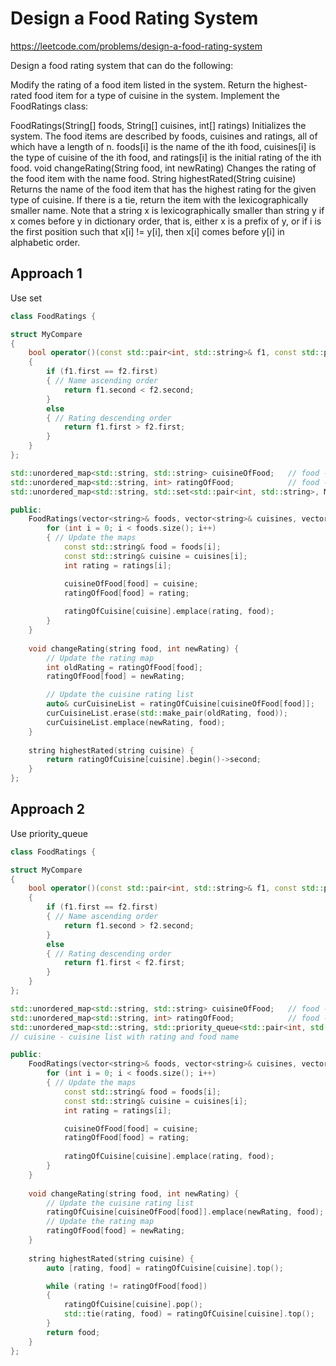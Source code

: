 # Design a Food Rating System

https://leetcode.com/problems/design-a-food-rating-system

Design a food rating system that can do the following:

Modify the rating of a food item listed in the system.
Return the highest-rated food item for a type of cuisine in the system.
Implement the FoodRatings class:

FoodRatings(String[] foods, String[] cuisines, int[] ratings) Initializes the system. The food items are described by foods, cuisines and ratings, all of which have a length of n.
foods[i] is the name of the ith food,
cuisines[i] is the type of cuisine of the ith food, and
ratings[i] is the initial rating of the ith food.
void changeRating(String food, int newRating) Changes the rating of the food item with the name food.
String highestRated(String cuisine) Returns the name of the food item that has the highest rating for the given type of cuisine. If there is a tie, return the item with the lexicographically smaller name.
Note that a string x is lexicographically smaller than string y if x comes before y in dictionary order, that is, either x is a prefix of y, or if i is the first position such that x[i] != y[i], then x[i] comes before y[i] in alphabetic order.


## Approach 1

Use set
``` C++
class FoodRatings {

struct MyCompare
{
    bool operator()(const std::pair<int, std::string>& f1, const std::pair<int, std::string>& f2) const
    {
        if (f1.first == f2.first)
        { // Name ascending order
            return f1.second < f2.second;
        }
        else
        { // Rating descending order
            return f1.first > f2.first;
        }
    }
};

std::unordered_map<std::string, std::string> cuisineOfFood;   // food - cuisine
std::unordered_map<std::string, int> ratingOfFood;            // food - rating
std::unordered_map<std::string, std::set<std::pair<int, std::string>, MyCompare>> ratingOfCuisine; // cuisine - cuisine list with rating and food name

public:
    FoodRatings(vector<string>& foods, vector<string>& cuisines, vector<int>& ratings) {
        for (int i = 0; i < foods.size(); i++)
        { // Update the maps
            const std::string& food = foods[i];
            const std::string& cuisine = cuisines[i];
            int rating = ratings[i];

            cuisineOfFood[food] = cuisine;
            ratingOfFood[food] = rating;
            
            ratingOfCuisine[cuisine].emplace(rating, food);
        }
    }
    
    void changeRating(string food, int newRating) {
        // Update the rating map
        int oldRating = ratingOfFood[food];
        ratingOfFood[food] = newRating;

        // Update the cuisine rating list
        auto& curCuisineList = ratingOfCuisine[cuisineOfFood[food]];
        curCuisineList.erase(std::make_pair(oldRating, food));
        curCuisineList.emplace(newRating, food);
    }
    
    string highestRated(string cuisine) {
        return ratingOfCuisine[cuisine].begin()->second;
    }
};
```

## Approach 2

Use priority_queue
``` C++
class FoodRatings {

struct MyCompare
{
    bool operator()(const std::pair<int, std::string>& f1, const std::pair<int, std::string>& f2) const
    {
        if (f1.first == f2.first)
        { // Name ascending order
            return f1.second > f2.second;
        }
        else
        { // Rating descending order
            return f1.first < f2.first;
        }
    }
};

std::unordered_map<std::string, std::string> cuisineOfFood;   // food - cuisine
std::unordered_map<std::string, int> ratingOfFood;            // food - rating
std::unordered_map<std::string, std::priority_queue<std::pair<int, std::string>, std::vector<std::pair<int, std::string>>, MyCompare>> ratingOfCuisine; 
// cuisine - cuisine list with rating and food name

public:
    FoodRatings(vector<string>& foods, vector<string>& cuisines, vector<int>& ratings) {
        for (int i = 0; i < foods.size(); i++)
        { // Update the maps
            const std::string& food = foods[i];
            const std::string& cuisine = cuisines[i];
            int rating = ratings[i];

            cuisineOfFood[food] = cuisine;
            ratingOfFood[food] = rating;
            
            ratingOfCuisine[cuisine].emplace(rating, food);
        }
    }
    
    void changeRating(string food, int newRating) {
        // Update the cuisine rating list
        ratingOfCuisine[cuisineOfFood[food]].emplace(newRating, food);
        // Update the rating map
        ratingOfFood[food] = newRating;
    }
    
    string highestRated(string cuisine) {
        auto [rating, food] = ratingOfCuisine[cuisine].top();

        while (rating != ratingOfFood[food])
        {
            ratingOfCuisine[cuisine].pop();
            std::tie(rating, food) = ratingOfCuisine[cuisine].top();
        }
        return food;
    }
};
```